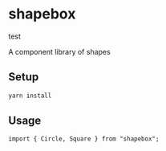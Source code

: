 # shapebox
test

A component library of shapes

## Setup

```sh
yarn install
```

## Usage

```tsx
import { Circle, Square } from "shapebox";
```
